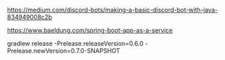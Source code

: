 https://medium.com/discord-bots/making-a-basic-discord-bot-with-java-834949008c2b

https://www.baeldung.com/spring-boot-app-as-a-service

gradlew release -Prelease.releaseVersion=0.6.0 -Prelease.newVersion=0.7.0-SNAPSHOT